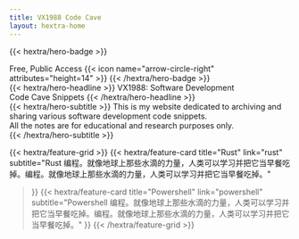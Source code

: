 ```yaml
---
title: VX1988 Code Cave
layout: hextra-home
---
```


{{< hextra/hero-badge >}}
  <div class="hx:w-2 hx:h-2 hx:rounded-full hx:bg-primary-400"></div>
  <span>Free, Public Access</span>
  {{< icon name="arrow-circle-right" attributes="height=14" >}}
{{< /hextra/hero-badge >}}

<div class="hx:mt-6 hx:mb-6">
{{< hextra/hero-headline >}}
  VX1988: Software Development&nbsp;<br class="hx:sm:block hx:hidden" />Code Cave Snippets
{{< /hextra/hero-headline >}}
</div>

<div class="hx:mb-12">
{{< hextra/hero-subtitle >}}
  This is my website dedicated to archiving and sharing various software development code snippets.&nbsp;<br class="hx:sm:block hx:hidden" />  All the notes are for educational and research purposes only.&nbsp;<br class="hx:sm:block hx:hidden" />
{{< /hextra/hero-subtitle >}}
</div>

<!-- This is my website dedicated to archiving and sharing various software development code snippets.

I got tired of re-writing the same code over and over so I ended up making a private repository of code snippets to easily copy-paste. I decided to share it publicly because I think other people might find it helpful too.

As the code base grew, I decided to migrate it to here. I think it will make it easier to find code segments. -->

{{< hextra/feature-grid >}}
  {{< hextra/feature-card
    title="Rust"
    link="rust"
    subtitle="Rust 编程。就像地球上那些水滴的力量，人类可以学习并把它当早餐吃掉。编程。就像地球上那些水滴的力量，人类可以学习并把它当早餐吃掉。"
  >}}
  {{< hextra/feature-card
    title="Powershell"
    link="powershell"
    subtitle="Powershell 编程。就像地球上那些水滴的力量，人类可以学习并把它当早餐吃掉。编程。就像地球上那些水滴的力量，人类可以学习并把它当早餐吃掉。"
  >}}
{{< /hextra/feature-grid >}}